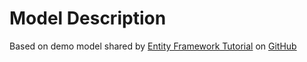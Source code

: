 ﻿# Model Description
Based on demo model shared by [Entity Framework Tutorial](https://www.entityframeworktutorial.net) on [GitHub](https://github.com/entityframeworktutorial/EF6-Code-First-Demo)